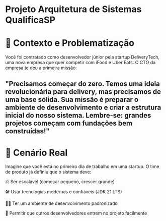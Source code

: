 # Projeto Arquitetura de Sistemas QualificaSP

# 🎯 Contexto e Problematização
Você foi contratado como desenvolvedor júnior pela startup DeliveryTech, uma nova empresa que quer competir com iFood e Uber Eats. O CTO da empresa te deu a primeira missão:

"Precisamos começar do zero. Temos uma ideia revolucionária para delivery, mas precisamos de uma base sólida.
Sua missão é preparar o ambiente de desenvolvimento e criar a estrutura inicial do nosso sistema.
Lembre-se: grandes projetos começam com fundações bem construídas!"
---

# 🚀 Cenário Real
Imagine que você está no primeiro dia de trabalho em uma startup. O time de produto já definiu que o sistema deve:

⚖️ Ser escalável (começar pequeno, crescer grande)

🛠️ Usar tecnologias modernas e confiáveis (JDK 21 LTS)

🧑‍💻 Ter um ambiente de desenvolvimento padronizado

🤝 Permitir que outros desenvolvedores entrem no projeto facilmente

